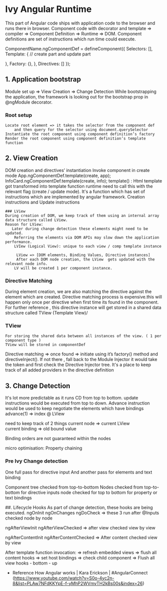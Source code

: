 # Ivy Angular Runtime

This part of Angular code ships with application code to the browser and runs there in browser.
Component code with decorator and template => compiler => Component Definition => Runtime => DOM.
Component definitions are set of instructions which run time could execute.

ComponentName.ngComponentDef = defineComponent({
Selectors: [],
Template: {
		// create part and update part 
 
}, 
Factory: {},
},
Directives: []
});

## 1. Application bootstrap
 Module set up => View Creation => Change Detection
 While bootstrapping the application, the framework is looking out for the bootstrap prop in @ngModule decorator. 
   ### Root setup
	Locate root element => it takes the selector from the component def
	    and then query for the selector using document.querySelector 
	Instantiate the root component using component definition’s factory 
	Render the root component using component definition’s template function
 ## 2. View Creation
  DOM creation and directives’ instantiation 
  Invoke component in create mode 
  App.ngComponentDef.template(create, app);
  InfoCard.ngComponentDef.template(create, info);
  template() :
	Html template got transformed into template function  runtime need to call this with the relevant flag (create / update mode).
	It's a function which has set of instructions which are implemented by angular framework.
	Creation instructions and Update instructions
  
    ### LView
  	During creation of DOM, we keep track of them using an internal array data structure called LView.
  	Reason for LView:
	   Later during change detection these elements might need to be updated. 
        Referring the elements via DOM APIs may slow down the application performance. 
        LVIew (Logical View): unique to each view / comp template instance 
    
         LView => [DOM elements, Binding Values, Directive instances]
         After each DOM node creation, the LView  gets updated with the relevant node info.
        LV will be created 1 per component instance.
  ### Directive Matching
  
  During element creation, we are also matching the directive against the element which are created.
  Directive matching process is expensive.this will happen only once per directive when first time 
   its found in the component.
   For further reference , this directive instance will get stored in a shared data structure
     called TView (Template View)/

   ### TView
   
 	For storing the shared data between all instances of the view. ( 1 per component type )
 	TView will be stored in componentDef

   Directive matching => once found => initiate using it’s factory() method and directiveInject(<directiveRef>).
   If not there , fall back to the Module Injector 
   it would take the token and first check the Directive Injector tree.
   It's a place to keep track of all added providers in the directive definition
    
## 3. Change Detection
It's lot more predictable as it runs CD from top to bottom.
update instructions would be executed from top to down.
Advance instruction would be used to keep negotiate the elements which have bindings
advance(1) => index @ LView 

need to keep track of 2 things
 current node => current LView  
 current binding => old bound value 

Binding orders are not guaranteed within the nodes

micro optimisation: 
Property chaining 

### Pre Ivy Change detection
One full pass for directive input 
And another pass for elements and text binding

Component tree checked from  top-to-bottom
Nodes checked from top-to-bottom for directive inputs 
node checked for top to bottom for property or text bindings

##. Lifecycle Hooks
As part of change detection, these hooks are being executed.
ngOnInit
ngOnChanges 
ngDoCheck 
=> these 3 run after @Inputs checked
   node by node 

ngAfterViewInit 
ngAfterViewChecked 
=> after view checked
    view by view 

ngAfterContentInit
ngAfterContentChecked
=> After content checked
    view by view

After template function invocation:
	=> refresh embedded views 
	=> flush all content hooks 
	=> set host bindings 
	=> check child component 
	=> Flush all view hooks - bottom - up

- Reference
How Angular works | Kara Erickson | #AngularConnect
(https://www.youtube.com/watch?v=S0o-4yc2n-8&list=PLAw7NFdKKYpE-f-yMhP2WVmvTH2kBs00s&index=26)
